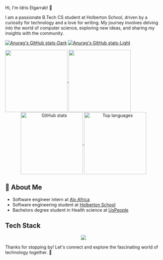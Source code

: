 Hi, I'm Idris Elgarrab! 👋

I am a passionate B.Tech CS student at Holberton School, driven by a curiosity for technology and a love for writing. My journey involves delving into the world of computer science, exploring new ideas, and sharing my insights with the community.

[![Anurag's GitHub stats-Dark](https://github-readme-stats.vercel.app/api?username=anarchyninetynine&show_icons=true&include_all_commits=true&theme=codeSTACKr#gh-dark-mode-only)](https://github.com/anuraghazra/github-readme-stats#gh-dark-mode-only)
[![Anurag's GitHub stats-Light](https://github-readme-stats.vercel.app/api?username=anuraghazra&show_icons=true&&include_all_commits=true&theme=catppuccin_latte#gh-light-mode-only)](https://github.com/anuraghazra/github-readme-stats#gh-light-mode-only)

<a href="https://github.com/anuraghazra/github-readme-stats">
  <img height=200 align="center" src="https://github-readme-stats.vercel.app/api?username=anarchyninetynine&show_icons=true&include_all_commits=true&theme=codeSTACKr#gh-dark-mode-only" />
</a>
<a href="https://github.com/anuraghazra/convoychat">
  <img height=200 align="center" src="https://github-readme-stats.vercel.app/api/top-langs?username=anarchyninetynine&layout=compact&langs_count=8&card_width=320" />
</a>

<div align="center">

  <a href="https://github.com/anuraghazra/github-readme-stats">
    <picture>
      <source 
        srcset="https://github-readme-stats.vercel.app/api?username=anarchyninetynine&show_icons=true&include_all_commits=true&theme=codeSTACKr" 
        media="(prefers-color-scheme: dark)" />
      <source 
        srcset="https://github-readme-stats.vercel.app/api?username=anarchyninetynine&show_icons=true&include_all_commits=true&theme=catppuccin_latte" 
        media="(prefers-color-scheme: light)" />
      <img height="200" align="center" alt="GitHub stats" src="https://github-readme-stats.vercel.app/api?username=anarchyninetynine&show_icons=true&include_all_commits=true" />
    </picture>
  </a>

  <a href="https://github.com/anuraghazra/convoychat">
    <img 
      height="200" 
      align="center" 
      src="https://github-readme-stats.vercel.app/api/top-langs?username=anarchyninetynine&layout=compact&langs_count=8&card_width=320" 
      alt="Top languages" />
  </a>

</div>




## 🚀 About Me
- Software engineer intern at [Alx Africa](https://www.alxafrica.com/)
- Software engineering student at [Holberton School](https://www.holbertonschool.com/)
- Bachelors degree student in Health science at [UoPeople](https://www.uopeople.edu/)



## Tech Stack
<p align="center">
  <a href="https://skillicons.dev">
    <img src="https://skillicons.dev/icons?i=c,python,java,javascript,php,flask,bash,html,css,bootstrap,p5js,nodejs,figma,tensorflow,linux,ubuntu,git,vim" />
  </a>
</p>

Thanks for stopping by! Let's connect and explore the fascinating world of technology together. 🚀

